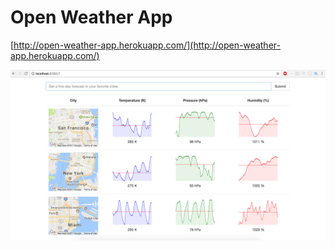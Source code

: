 # Open Weather App


[http://open-weather-app.herokuapp.com/](http://open-weather-app.herokuapp.com/)

![alt text](weather.png "")
